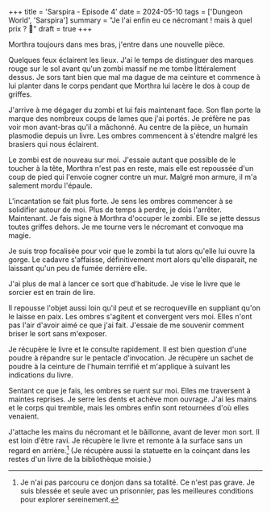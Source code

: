 +++
title = 'Sarspira - Episode 4'
date = 2024-05-10
tags = ['Dungeon World', 'Sarspira']
summary = "Je l'ai enfin eu ce nécromant ! mais à quel prix ? :money_with_wings:"
draft = true
+++

Morthra toujours dans mes bras, j'entre dans une nouvelle pièce.

Quelques feux éclairent les lieux. J'ai le temps de distinguer des marques rouge sur le sol avant qu'un zombi massif ne me tombe littéralement dessus. Je sors tant bien que mal ma dague de ma ceinture et commence à lui planter dans le corps pendant que Morthra lui lacère le dos à coup de griffes.

J'arrive à me dégager du zombi et lui fais maintenant face. Son flan porte la marque des nombreux coups de lames que j'ai portés. Je préfère ne pas voir mon avant-bras qu'il a mâchonné. Au centre de la pièce, un humain plasmodie depuis un livre. Les ombres commencent à s'étendre malgré les brasiers qui nous éclairent.

Le zombi est de nouveau sur moi. J'essaie autant que possible de le toucher à la tête, Morthra n'est pas en reste, mais elle est repoussée d'un coup de pied qui l'envoie cogner contre un mur. Malgré mon armure, il m'a salement mordu l'épaule.

L’incantation se fait plus forte. Je sens les ombres commencer à se solidifier autour de moi. Plus de temps à perdre, je dois l'arrêter. Maintenant. Je fais signe à Morthra d'occuper le zombi. Elle se jette dessus toutes griffes dehors. Je me tourne vers le nécromant et convoque ma magie.

Je suis trop focalisée pour voir que le zombi la tut alors qu'elle lui ouvre la gorge. Le cadavre s'affaisse, définitivement mort alors qu'elle disparait, ne laissant qu'un peu de fumée derrière elle.

J'ai plus de mal à lancer ce sort que d'habitude. Je vise le livre que le sorcier est en train de lire.

Il repousse l'objet aussi loin qu'il peut et se recroqueville en suppliant qu'on le laisse en paix. Les ombres s'agitent et convergent vers moi. Elles n'ont pas l'air d'avoir aimé ce que j'ai fait. J'essaie de me souvenir comment briser le sort sans m'exposer.

Je récupère le livre et le consulte rapidement. Il est bien question d'une poudre à répandre sur le pentacle d'invocation. Je récupère un sachet de poudre à la ceinture de l'humain terrifié et m'applique à suivant les indications du livre.

Sentant ce que je fais, les ombres se ruent sur moi. Elles me traversent à maintes reprises. Je serre les dents et achève mon ouvrage. J'ai les mains et le corps qui tremble, mais les ombres enfin sont retournées d'où elles venaient.

J'attache les mains du nécromant et le bâillonne, avant de lever mon sort. Il est loin d'être ravi. Je récupère le livre et remonte à la surface sans un regard en arrière.[^1] (Je récupère aussi la statuette en la coinçant dans les restes d'un livre de la bibliothèque moisie.)

[^1]: Je n'ai pas parcouru ce donjon dans sa totalité. Ce n'est pas grave. Je suis blessée et seule avec un prisonnier, pas les meilleures conditions pour explorer sereinement.
